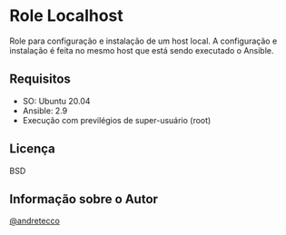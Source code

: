 Role Localhost
=========

Role para configuração e instalação de um host local.
A configuração e instalação é feita no mesmo host que está sendo executado o Ansible.

Requisitos
------------

- SO: Ubuntu 20.04
- Ansible: 2.9
- Execução com previlégios de super-usuário (root)

Licença
-------

BSD

Informação sobre o Autor
------------------

[@andretecco](https://twitter.com/andretecco)